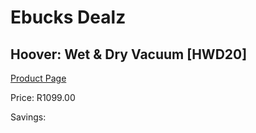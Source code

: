 
# Ebucks Dealz
## Hoover: Wet & Dry Vacuum [HWD20]
[Product Page](https://www.ebucks.com/web/shop/productSelected.do?prodId=225596802&catId=998409624)

Price: R1099.00

Savings: 


	